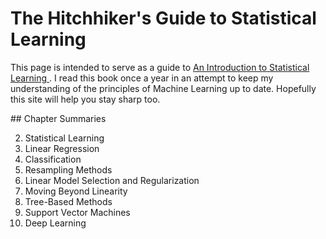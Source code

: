 # The Hitchhiker's Guide to Statistical Learning

This page is intended to serve as a guide to [
    An Introduction to Statistical Learning
](
    https://www.statlearning.com
). I read this book once a year in an attempt to keep my understanding of the
principles of Machine Learning up to date. Hopefully this site will help you
stay sharp too.


## Chapter Summaries

2. Statistical Learning
3. Linear Regression
4. Classification
5. Resampling Methods
6. Linear Model Selection and Regularization
7. Moving Beyond Linearity
8. Tree-Based Methods
9. Support Vector Machines
10. Deep Learning
